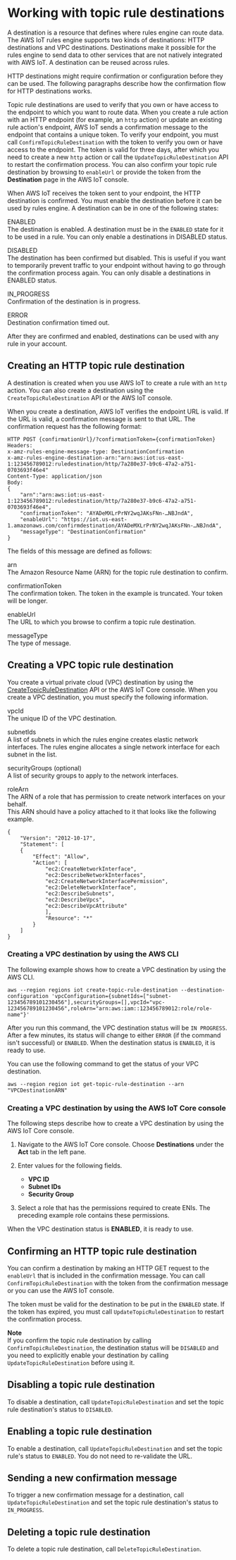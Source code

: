 # Working with topic rule destinations<a name="rule-destination"></a>

A destination is a resource that defines where rules engine can route data\. The AWS IoT rules engine supports two kinds of destinations: HTTP destinations and VPC destinations\. Destinations make it possible for the rules engine to send data to other services that are not natively integrated with AWS IoT\. A destination can be reused across rules\.

HTTP destinations might require confirmation or configuration before they can be used\. The following paragraphs describe how the confirmation flow for HTTP destinations works\.

Topic rule destinations are used to verify that you own or have access to the endpoint to which you want to route data\. When you create a rule action with an HTTP endpoint \(for example, an `http` action\) or update an existing rule action's endpoint, AWS IoT sends a confirmation message to the endpoint that contains a unique token\. To verify your endpoint, you must call `ConfirmTopicRuleDestination` with the token to verify you own or have access to the endpoint\. The token is valid for three days, after which you need to create a new `http` action or call the `UpdateTopicRuleDestination` API to restart the confirmation process\. You can also confirm your topic rule destination by browsing to `enableUrl` or provide the token from the **Destination** page in the AWS IoT console\.

When AWS IoT receives the token sent to your endpoint, the HTTP destination is confirmed\. You must enable the destination before it can be used by rules engine\. A destination can be in one of the following states:

ENABLED  
The destination is enabled\. A destination must be in the `ENABLED` state for it to be used in a rule\. You can only enable a destinations in DISABLED status\.

DISABLED  
The destination has been confirmed but disabled\. This is useful if you want to temporarily prevent traffic to your endpoint without having to go through the confirmation process again\. You can only disable a destinations in ENABLED status\.

IN\_PROGRESS  
Confirmation of the destination is in progress\.

ERROR  
Destination confirmation timed out\.

After they are confirmed and enabled, destinations can be used with any rule in your account\.

## Creating an HTTP topic rule destination<a name="create-destination-http"></a>

A destination is created when you use AWS IoT to create a rule with an `http` action\. You can also create a destination using the `CreateTopicRuleDestination` API or the AWS IoT console\.

When you create a destination, AWS IoT verifies the endpoint URL is valid\. If the URL is valid, a confirmation message is sent to that URL\. The confirmation request has the following format:

```
HTTP POST {confirmationUrl}/?confirmationToken={confirmationToken}
Headers:
x-amz-rules-engine-message-type: DestinationConfirmation
x-amz-rules-engine-destination-arn:"arn:aws:iot:us-east-1:123456789012:ruledestination/http/7a280e37-b9c6-47a2-a751-0703693f46e4"
Content-Type: application/json
Body:
{
    "arn":"arn:aws:iot:us-east-1:123456789012:ruledestination/http/7a280e37-b9c6-47a2-a751-0703693f46e4",  
    "confirmationToken": "AYADeMXLrPrNY2wqJAKsFNn-…NBJndA",
    "enableUrl": "https://iot.us-east-1.amazonaws.com/confirmdestination/AYADeMXLrPrNY2wqJAKsFNn-…NBJndA",
    "messageType": "DestinationConfirmation"
}
```

The fields of this message are defined as follows:

arn  
The Amazon Resource Name \(ARN\) for the topic rule destination to confirm\.

confirmationToken  
The confirmation token\. The token in the example is truncated\. Your token will be longer\.

enableUrl  
The URL to which you browse to confirm a topic rule destination\.

messageType  
The type of message\.

## Creating a VPC topic rule destination<a name="create-destination-vpc"></a>

You create a virtual private cloud \(VPC\) destination by using the [CreateTopicRuleDestination](https://docs.aws.amazon.com/iot/latest/apireference/API_CreateTopicRuleDestination.html) API or the AWS IoT Core console\. When you create a VPC destination, you must specify the following information\.

vpcId  
The unique ID of the VPC destination\.

subnetIds  
A list of subnets in which the rules engine creates elastic network interfaces\. The rules engine allocates a single network interface for each subnet in the list\.

securityGroups \(optional\)  
A list of security groups to apply to the network interfaces\.

roleArn  
The ARN of a role that has permission to create network interfaces on your behalf\.  
This ARN should have a policy attached to it that looks like the following example\.  

```
{
    "Version": "2012-10-17",
    "Statement": [
    {
        "Effect": "Allow",
        "Action": [
            "ec2:CreateNetworkInterface",
            "ec2:DescribeNetworkInterfaces",
            "ec2:CreateNetworkInterfacePermission",
            "ec2:DeleteNetworkInterface",
            "ec2:DescribeSubnets",
            "ec2:DescribeVpcs",
            "ec2:DescribeVpcAttribute"
            ],
            "Resource": "*"
        }
    ]
}
```

### Creating a VPC destination by using the AWS CLI<a name="create-destination-vpc-cli"></a>

The following example shows how to create a VPC destination by using the AWS CLI\.

```
aws --region regions iot create-topic-rule-destination --destination-configuration 'vpcConfiguration={subnetIds=["subnet-123456789101230456"],securityGroups=[],vpcId="vpc-123456789101230456",roleArn="arn:aws:iam::123456789012:role/role-name"}'
```

After you run this command, the VPC destination status will be `IN PROGRESS`\. After a few minutes, its status will change to either `ERROR` \(if the command isn't successful\) or `ENABLED`\. When the destination status is `ENABLED`, it is ready to use\.

You can use the following command to get the status of your VPC destination\.

```
aws --region region iot get-topic-rule-destination --arn "VPCDestinationARN"
```

### Creating a VPC destination by using the AWS IoT Core console<a name="create-destination-vpc-console"></a>

The following steps describe how to create a VPC destination by using the AWS IoT Core console\.

1. Navigate to the AWS IoT Core console\. Choose **Destinations** under the **Act** tab in the left pane\.

1. Enter values for the following fields\.
   + **VPC ID**
   + **Subnet IDs**
   + **Security Group**

1. Select a role that has the permissions required to create ENIs\. The preceding example role contains these permissions\.

When the VPC destination status is **ENABLED**, it is ready to use\.

## Confirming an HTTP topic rule destination<a name="confirm-destination"></a>

You can confirm a destination by making an HTTP GET request to the `enableUrl` that is included in the confirmation message\. You can call `ConfirmTopicRuleDestination` with the token from the confirmation message or you can use the AWS IoT console\.

The token must be valid for the destination to be put in the `ENABLED` state\. If the token has expired, you must call `UpdateTopicRuleDestination` to restart the confirmation process\.

**Note**  
 If you confirm the topic rule destination by calling `ConfirmTopicRuleDestination`, the destination status will be `DISABLED` and you need to explicitly enable your destination by calling `UpdateTopicRuleDestination` before using it\.

## Disabling a topic rule destination<a name="disable-destination"></a>

To disable a destination, call `UpdateTopicRuleDestination` and set the topic rule destination's status to `DISABLED`\.

## Enabling a topic rule destination<a name="enable-destination"></a>

To enable a destination, call `UpdateTopicRuleDestination` and set the topic rule's status to `ENABLED`\. You do not need to re\-validate the URL\.

## Sending a new confirmation message<a name="trigger-confirm"></a>

To trigger a new confirmation message for a destination, call `UpdateTopicRuleDestination` and set the topic rule destination's status to `IN_PROGRESS`\. 

## Deleting a topic rule destination<a name="delete-destination"></a>

To delete a topic rule destination, call `DeleteTopicRuleDestination`\.
